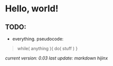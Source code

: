 # Hello, world!

## TODO:
+ everything. pseudocode:

> while( anything ){
> 	do( stuff )
> }


*current version: 0.03*
*last update: markdown hijinx*